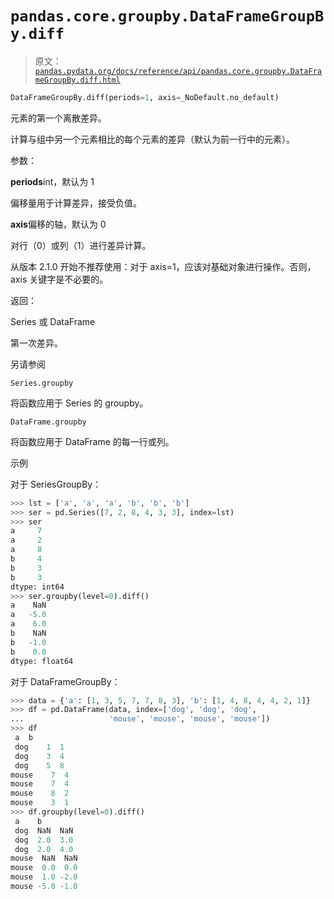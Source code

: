 # `pandas.core.groupby.DataFrameGroupBy.diff`

> 原文：[`pandas.pydata.org/docs/reference/api/pandas.core.groupby.DataFrameGroupBy.diff.html`](https://pandas.pydata.org/docs/reference/api/pandas.core.groupby.DataFrameGroupBy.diff.html)

```py
DataFrameGroupBy.diff(periods=1, axis=_NoDefault.no_default)
```

元素的第一个离散差异。

计算与组中另一个元素相比的每个元素的差异（默认为前一行中的元素）。

参数：

**periods**int，默认为 1

偏移量用于计算差异，接受负值。

**axis**偏移的轴，默认为 0

对行（0）或列（1）进行差异计算。

从版本 2.1.0 开始不推荐使用：对于 axis=1，应该对基础对象进行操作。否则，axis 关键字是不必要的。

返回：

Series 或 DataFrame

第一次差异。

另请参阅

`Series.groupby`

将函数应用于 Series 的 groupby。

`DataFrame.groupby`

将函数应用于 DataFrame 的每一行或列。

示例

对于 SeriesGroupBy：

```py
>>> lst = ['a', 'a', 'a', 'b', 'b', 'b']
>>> ser = pd.Series([7, 2, 8, 4, 3, 3], index=lst)
>>> ser
a     7
a     2
a     8
b     4
b     3
b     3
dtype: int64
>>> ser.groupby(level=0).diff()
a    NaN
a   -5.0
a    6.0
b    NaN
b   -1.0
b    0.0
dtype: float64 
```

对于 DataFrameGroupBy：

```py
>>> data = {'a': [1, 3, 5, 7, 7, 8, 3], 'b': [1, 4, 8, 4, 4, 2, 1]}
>>> df = pd.DataFrame(data, index=['dog', 'dog', 'dog',
...                   'mouse', 'mouse', 'mouse', 'mouse'])
>>> df
 a  b
 dog    1  1
 dog    3  4
 dog    5  8
mouse    7  4
mouse    7  4
mouse    8  2
mouse    3  1
>>> df.groupby(level=0).diff()
 a    b
 dog  NaN  NaN
 dog  2.0  3.0
 dog  2.0  4.0
mouse  NaN  NaN
mouse  0.0  0.0
mouse  1.0 -2.0
mouse -5.0 -1.0 
```

